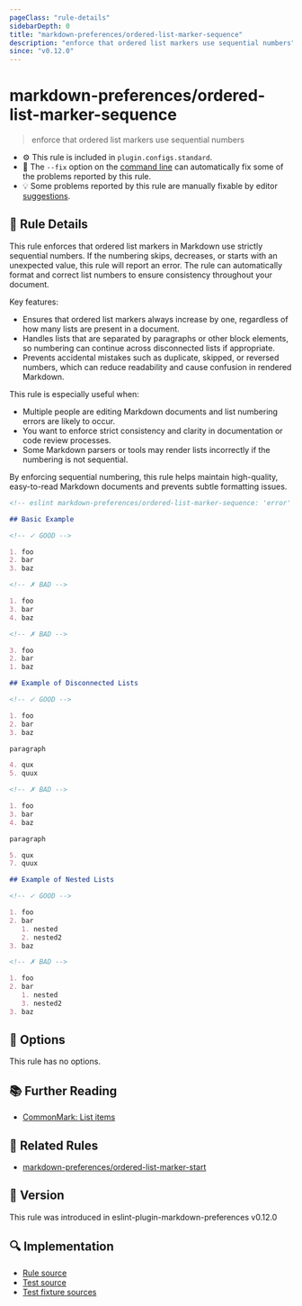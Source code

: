 ```yaml
---
pageClass: "rule-details"
sidebarDepth: 0
title: "markdown-preferences/ordered-list-marker-sequence"
description: "enforce that ordered list markers use sequential numbers"
since: "v0.12.0"
---
```


# markdown-preferences/ordered-list-marker-sequence

> enforce that ordered list markers use sequential numbers

- ⚙️ This rule is included in `plugin.configs.standard`.
- 🔧 The `--fix` option on the [command line](https://eslint.org/docs/user-guide/command-line-interface#fixing-problems) can automatically fix some of the problems reported by this rule.
- 💡 Some problems reported by this rule are manually fixable by editor [suggestions](https://eslint.org/docs/developer-guide/working-with-rules#providing-suggestions).

## 📖 Rule Details

This rule enforces that ordered list markers in Markdown use strictly sequential numbers. If the numbering skips, decreases, or starts with an unexpected value, this rule will report an error. The rule can automatically format and correct list numbers to ensure consistency throughout your document.

Key features:

- Ensures that ordered list markers always increase by one, regardless of how many lists are present in a document.
- Handles lists that are separated by paragraphs or other block elements, so numbering can continue across disconnected lists if appropriate.
- Prevents accidental mistakes such as duplicate, skipped, or reversed numbers, which can reduce readability and cause confusion in rendered Markdown.

This rule is especially useful when:

- Multiple people are editing Markdown documents and list numbering errors are likely to occur.
- You want to enforce strict consistency and clarity in documentation or code review processes.
- Some Markdown parsers or tools may render lists incorrectly if the numbering is not sequential.

By enforcing sequential numbering, this rule helps maintain high-quality, easy-to-read Markdown documents and prevents subtle formatting issues.

<!-- prettier-ignore-start -->

<!-- eslint-skip -->

```md
<!-- eslint markdown-preferences/ordered-list-marker-sequence: 'error' -->

## Basic Example

<!-- ✓ GOOD -->

1. foo
2. bar
3. baz

<!-- ✗ BAD -->

1. foo
3. bar
4. baz

<!-- ✗ BAD -->

3. foo
2. bar
1. baz

## Example of Disconnected Lists

<!-- ✓ GOOD -->

1. foo
2. bar
3. baz

paragraph

4. qux
5. quux

<!-- ✗ BAD -->

1. foo
3. bar
4. baz

paragraph

5. qux
7. quux

## Example of Nested Lists

<!-- ✓ GOOD -->

1. foo
2. bar
   1. nested
   2. nested2
3. baz

<!-- ✗ BAD -->

1. foo
2. bar
   1. nested
   3. nested2
3. baz
```

<!-- prettier-ignore-end -->

## 🔧 Options

This rule has no options.

## 📚 Further Reading

- [CommonMark: List items](https://spec.commonmark.org/0.31.2/#list-items)

## 👫 Related Rules

- [markdown-preferences/ordered-list-marker-start](./ordered-list-marker-start.md)

## 🚀 Version

This rule was introduced in eslint-plugin-markdown-preferences v0.12.0

## 🔍 Implementation

- [Rule source](https://github.com/ota-meshi/eslint-plugin-markdown-preferences/blob/main/src/rules/ordered-list-marker-sequence.ts)
- [Test source](https://github.com/ota-meshi/eslint-plugin-markdown-preferences/blob/main/tests/src/rules/ordered-list-marker-sequence.ts)
- [Test fixture sources](https://github.com/ota-meshi/eslint-plugin-markdown-preferences/tree/main/tests/fixtures/rules/ordered-list-marker-sequence)
